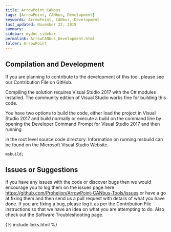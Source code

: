 ```yaml
---
title: ArrowPoint CANbus
tags: [ArrowPoint, CANbus, Development]
keywords: ArrowPoint, CANbus, Development
last_updated: November 22, 2019
summary: 
sidebar: mydoc_sidebar
permalink: ArrowCANbus_Development.html
folder: ArrowPoint
---
```


## Compilation and Development
If you are planning to contribute to the development of this tool, please see our Contribution File on GitHub.

Compiling the solution requires Visual Studio 2017 with the C# modules installed. The community edition of Visual Studio works fine for building this code.

You have two options to build the code, either load the project in Visual Studio 2017 and build normally or execute a build on the command line by opening the Developer Command Prompt for Visual Studio 2017 and then running

in the root level source code directory. Information on running msbuild can be found on the Microsoft Visual Studio Website.

```shell
msbuild;
```

## Issues or Suggestions
If you have any issues with the code or discover bugs then we would encourage you to log them on the issues page here https://github.com/Prohelion/ArrowPoint-CANbus-Tools/issues or have a go at fixing them and then send us a pull request with details of what you have done. If you are fixing a bug, please log it as per the Contribution File instructions so that we have an idea on what you are attempting to do. Also check out the Software Troubleshooting page.

{% include links.html %}